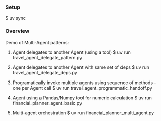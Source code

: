 ### Setup

$ uv sync

### Overview

Demo of Multi-Agent patterns:
1. Agent delegates to another Agent (using a tool)
$ uv run travel_agent_delegate_pattern.py

2. Agent delegates to another Agent with same set of deps
$ uv run travel_agent_delegate_deps.py

3. Programatically invoke multiple agents using sequence of methods - one per Agent call
$ uv run travel_agent_programmatic_handoff.py

4. Agent using a Pandas/Numpy tool for numeric calculation
$ uv run financial_planner_agent_basic.py

5. Multi-agent orchestration
$ uv run financial_planner_multi_agent.py
